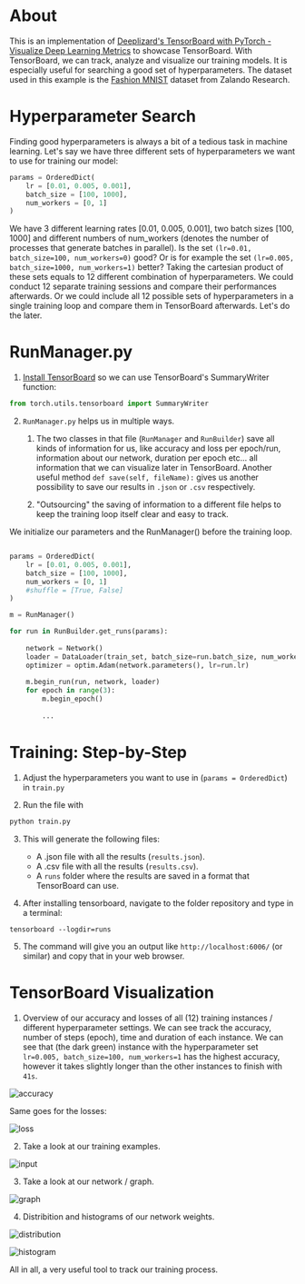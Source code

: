 # About
This is an implementation of [Deeplizard's TensorBoard with PyTorch - Visualize Deep Learning Metrics](https://youtu.be/pSexXMdruFM) to showcase TensorBoard. With TensorBoard, we can track, analyze and visualize our training models. It is especially useful for searching a good set of hyperparameters. The dataset used in this example is the [Fashion MNIST](https://github.com/zalandoresearch/fashion-mnist) dataset from Zalando Research.

# Hyperparameter Search

Finding good hyperparameters is always a bit of a tedious task in machine learning. Let's say we have three different sets of hyperparameters we want to use for training our model:

```python
params = OrderedDict(
    lr = [0.01, 0.005, 0.001],
    batch_size = [100, 1000],
    num_workers = [0, 1]
)
```

We have 3 different learning rates [0.01, 0.005, 0.001], two batch sizes [100, 1000] and different numbers of num_workers (denotes the number of processes that generate batches in parallel). Is the set `(lr=0.01, batch_size=100, num_workers=0)` good? Or is for example the set `(lr=0.005, batch_size=1000, num_workers=1)` better? Taking the cartesian product of these sets equals to 12 different combination of hyperparameters. We could conduct 12 separate training sessions and compare their performances afterwards. Or we could include all 12 possible sets of hyperparameters in a single training loop and compare them in TensorBoard afterwards. Let's do the later.

# RunManager.py

1. [Install TensorBoard](https://pytorch.org/docs/stable/tensorboard.html) so we can use TensorBoard's SummaryWriter function:
```python
from torch.utils.tensorboard import SummaryWriter
```
2. `RunManager.py` helps us in multiple ways.

    1. The two classes in that file (`RunManager` and `RunBuilder`) save all kinds of information for us, like accuracy and loss per epoch/run, information about our network, duration per epoch etc... all information that we can visualize later in TensorBoard. Another useful method `def save(self, fileName):` gives us another possibility to save our results in `.json` or `.csv` respectively.
    
    2. "Outsourcing" the saving of information to a different file helps to keep the training loop itself clear and easy to track.


We initialize our parameters and the RunManager() before the training loop.

```python

params = OrderedDict(
    lr = [0.01, 0.005, 0.001],
    batch_size = [100, 1000],
    num_workers = [0, 1]
    #shuffle = [True, False]
)

m = RunManager()

for run in RunBuilder.get_runs(params):
    
    network = Network()
    loader = DataLoader(train_set, batch_size=run.batch_size, num_workers=run.num_workers)
    optimizer = optim.Adam(network.parameters(), lr=run.lr)
    
    m.begin_run(run, network, loader)
    for epoch in range(3):
        m.begin_epoch()
        
        ...
 ```
        
 # Training: Step-by-Step
 
 1. Adjust the hyperparameters you want to use in (`params = OrderedDict`) in `train.py`
 
 2. Run the file with 
 ```python
 python train.py
 ```
 
 3. This will generate the following files:
    * A .json file with all the results (`results.json`).
    * A .csv file with all the results (`results.csv`).
    * A `runs` folder where the results are saved in a format that TensorBoard can use.
    
  4. After installing tensorboard, navigate to the folder repository and type in a terminal:
  ```
  tensorboard --logdir=runs
  ```
  5. The command will give you an output like `http://localhost:6006/` (or similar) and copy that in your web browser.
  
  
 # TensorBoard Visualization
 1. Overview of our accuracy and losses of all (12) training instances / different hyperparameter settings. We can see track the accuracy, number of steps (epoch), time and duration of each instance. We can see that (the dark green) instance with the hyperparameter set `lr=0.005, batch_size=100, num_workers=1` has the highest accuracy, however it takes slightly longer than the other instances to finish with `41s`.
 
 ![accuracy](./images/accuracy.jpg)
 
 Same goes for the losses:
 
 ![loss](./images/loss.jpg)
 
 2. Take a look at our training examples.
 
 ![input](./images/input.jpg)
 
 3. Take a look at our network / graph.
 
 ![graph](./images/graph.jpg)
 
 4. Distribition and histograms of our network weights.
 
 ![distribution](./images/distribution.jpg)
 
 ![histogram](./images/histogram.jpg)
 
 All in all, a very useful tool to track our training process.
 
 




